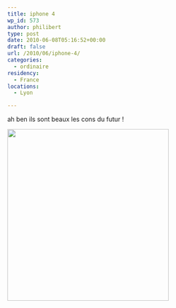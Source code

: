 ```yaml
---
title: iphone 4
wp_id: 573
author: philibert
type: post
date: 2010-06-08T05:16:52+00:00
draft: false
url: /2010/06/iphone-4/
categories:
  - ordinaire
residency:
  - France
locations:
  - Lyon

---
```

ah ben ils sont beaux les cons du futur !
  
[<img class="aligncenter size-full wp-image-572" title="f1275935612" src="/uploads/2010/06/f1275935612.jpg" alt="" width="365" height="388" srcset="/uploads/2010/06/f1275935612.jpg 365w, /uploads/2010/06/f1275935612-282x300.jpg 282w" sizes="(max-width: 365px) 100vw, 365px" />][1]

 [1]: /uploads/2010/06/f1275935612.jpg
